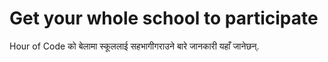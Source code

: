 

# Get your whole school to participate

Hour of Code को बेलामा स्कूललाई सहभागीगराउने बारे जानकारी यहाँ जानेछन्.